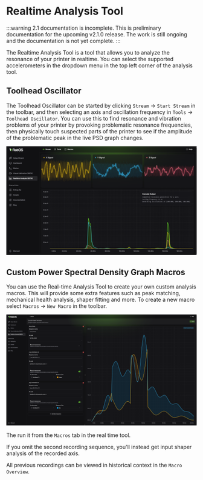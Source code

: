 # Realtime Analysis Tool

:::warning 2.1 documentation is incomplete.
This is preliminary documentation for the upcoming v2.1.0 release. The work is still ongoing and the documentation is not yet complete.
:::

The Realtime Analysis Tool is a tool that allows you to analyze the resonance of your printer in realtime. You can select the supported accelerometers in the dropdown menu in the top left corner of the analysis tool.

## Toolhead Oscillator

The Toolhead Oscillator can be started by clicking `Stream` -> `Start Stream` in the toolbar, and then selecting an axis and oscillation frequency in `Tools` -> `Toolhead Oscillator`. You can use this to find resonance and vibration problems of your printer by provoking problematic resonance frequencies, then physically touch suspected parts of the printer to see if the amplitude of the problematic peak in the live PSD graph changes.

![Realtime Analysis Tool](/img/real-time-tool.png)

## Custom Power Spectral Density Graph Macros

You can use the Real-time Analysis Tool to create your own custom analysis macros. This will provide some extra features such as peak matching, mechanical health analysis, shaper fitting and more. To create a new macro select `Macros` -> `New Macro` in the toolbar.

![Realtime Analysis Tool - Belt Tensioning Macro](/img/real-time-tool-belt-tension.png)

The run it from the `Macros` tab in the real time tool.

If you omit the second recording sequence, you'll instead get input shaper analysis of the recorded axis.

All previous recordings can be viewed in historical context in the `Macro Overview`.
